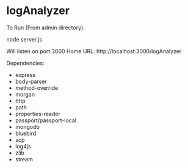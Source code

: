 # logAnalyzer

To Run (From admin directory):

node server.js

Will listen on port 3000
Home URL: http://localhost:3000/logAnalyzer

Dependencies:
- express
- body-parser
- method-override
- morgan
- http
- path
- properties-reader
- passport/passport-local
- mongodb
- bluebird
- scp
- log4js
- zlib
- stream
